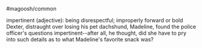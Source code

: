 #magoosh/common

impertinent (adjective): being disrespectful; improperly forward or bold 
Dexter, distraught over losing his pet dachshund, Madeline, found the police officer's questions 
impertinent--after all, he thought, did she have to pry into such details as to what Madeline's favorite 
snack was? 
